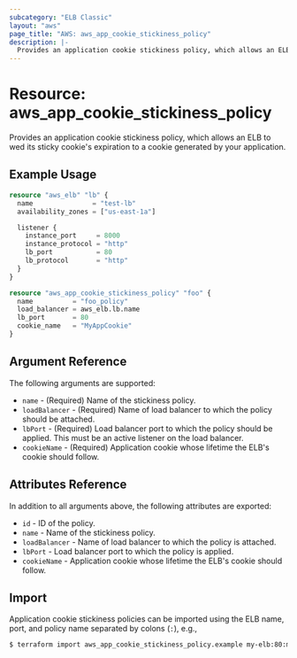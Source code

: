 ```yaml
---
subcategory: "ELB Classic"
layout: "aws"
page_title: "AWS: aws_app_cookie_stickiness_policy"
description: |-
  Provides an application cookie stickiness policy, which allows an ELB to wed its stickiness cookie to a cookie generated by your application.
---
```


# Resource: aws_app_cookie_stickiness_policy

Provides an application cookie stickiness policy, which allows an ELB to wed its sticky cookie's expiration to a cookie generated by your application.

## Example Usage

```terraform
resource "aws_elb" "lb" {
  name               = "test-lb"
  availability_zones = ["us-east-1a"]

  listener {
    instance_port     = 8000
    instance_protocol = "http"
    lb_port           = 80
    lb_protocol       = "http"
  }
}

resource "aws_app_cookie_stickiness_policy" "foo" {
  name          = "foo_policy"
  load_balancer = aws_elb.lb.name
  lb_port       = 80
  cookie_name   = "MyAppCookie"
}
```

## Argument Reference

The following arguments are supported:

* `name` - (Required) Name of the stickiness policy.
* `loadBalancer` - (Required) Name of load balancer to which the policy
  should be attached.
* `lbPort` - (Required) Load balancer port to which the policy
  should be applied. This must be an active listener on the load
balancer.
* `cookieName` - (Required) Application cookie whose lifetime the ELB's cookie should follow.

## Attributes Reference

In addition to all arguments above, the following attributes are exported:

* `id` - ID of the policy.
* `name` - Name of the stickiness policy.
* `loadBalancer` - Name of load balancer to which the policy is attached.
* `lbPort` - Load balancer port to which the policy is applied.
* `cookieName` - Application cookie whose lifetime the ELB's cookie should follow.

## Import

Application cookie stickiness policies can be imported using the ELB name, port, and policy name separated by colons (`:`), e.g.,

```sh
$ terraform import aws_app_cookie_stickiness_policy.example my-elb:80:my-policy
```

<!-- cache-key: cdktf-0.17.0-pre.15 input-4672bcbb9990b9d327aae4dec3762ede8fe59d70d7c10b6c5873db489220d36f -->